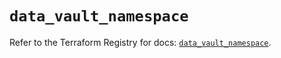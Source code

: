 # `data_vault_namespace`

Refer to the Terraform Registry for docs: [`data_vault_namespace`](https://registry.terraform.io/providers/hashicorp/vault/4.7.0/docs/data-sources/namespace).
